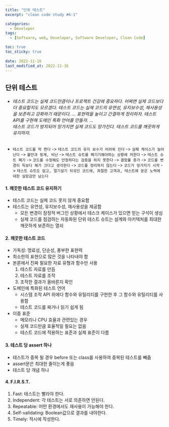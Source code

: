 ```yaml
---
title: "단위 테스트"
excerpt: "clean code study #6-1"

categories:
  - Developer
tags:
  - [Software, web, Developer, Software Developer, Clean Code]

toc: true
toc_sticky: true
 
date: 2022-11-16
last_modified_at: 2022-11-16
---
```



## 단위 테스트
* ###### 테스트 코드는 실제 코드만큼이나 프로젝트 건강에 중요하다. 어쩌면 실제 코드보다 더 중요할지도 모르겠다. 테스트 코드는 실제 코드의 유연성, 유지보수성, 재사용성을 보존하고 강화하기 때문이다. ... 표현력을 높이고 간결하게 정리하자. 테스트 API를 구현해 도메인 특화 언어를 만들자. ... <br /> 테스트 코드가 방치되어 망가지면 실제 코드도 망가진다. 테스트 코드를 깨끗하게 유지하자.
- `테스트 코드를 막 짠다` 
  -> `테스트 코드의 유지 보수가 어려워 진다` 
  -> `실패 케이스가 늘어 난다` 
  -> `불만과 핑계, 비난` 
  -> `테스트 슈트를 폐기기해야하는 상황에 처한다` 
  -> `테스트 슈트 폐기` 
  -> `코드를 수정해도 안정하다는 검증을 하지 못한다` 
  -> `결함률 증가` 
  -> `코드를 변경이 득보다 해가 크다고 생각한다` 
  -> `코드를 정리하지 않는다` 
  -> `코드가 망가지기 시작` 
  -> `테스트 슈트도 없고, 얼기설기 뒤섞인 코드에, 좌절한 고객과, 테스트에 쏟은 노력에 대한 실망감만 남는다`


#### 1. 깨끗한 테스트 코드 유지하기
  - 테스트 코드는 실제 코드 못지 않게 중요함
  - 테스트는 유연성, 유지보수성, 재사용성을 제공함
    - 모든 변경이 잠정적 버그인 상황에서 테스크 케이스가 있으면 믿는 구석이 생심
    - 실제 코드를 점검하는 자동화된 단위 테스트 슈트는 설계와 아키텍처를 최대한 깨끗하게 보존하는 열쇠
  

#### 2. 깨끗한 테스트 코드
  - 가독성: 명료성, 단순성, 풍부한 표현력
  - 최소한의 표현으로 많은 것을 나타내야 함
  - 본론에서 진짜 필요한 자료 유형과 함수만 사용
    1. 테스트 자료를 만듬
    2. 테스트 자료를 조작
    3. 조작한 결과가 올바른지 확인
  - 도메인에 특화된 테스트 언어
    - 시스템 조작 API 위에다 함수와 유틸리티를 구현한 후 그 함수와 유틸리티를 사용함
    - 테스트 코드를 짜거나 읽기 쉽게 됨
  - 이중 표준
    - 메모리나 CPU 효율과 관련있는 경우
    - 실제 코드만큼 효율적일 필요는 없음
    - 테스트 코드에 적용하는 표준과 실제 표준이 다름

    
#### 3. 테스트 당 assert 하나
  - 테스트가 중복 될 경우 before 또는 class를 사용하여 중복된 테스트를 빼줌
  - assert문은 최대한 줄이는게 좋음
  - 테스트 당 개념 하나

#### 4. F.I.R.S.T.
  1. Fast: 테스트는 빨라야 한다.
  2. Independent: 각 테스트는 서로 의존하면 안된다.
  3. Repeatable: 어떤 환경에서도 재사용이 가능해야 한다.
  4. Self-validating: Boolean값으로 결과를 내야한다.
  5. Timely: 적시에 작성한다.